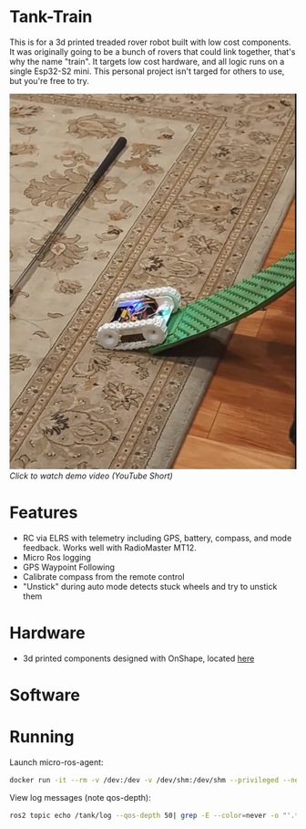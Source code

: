 # Tank-Train
This is for a 3d printed treaded rover robot built with low cost components. It was originally going to be a bunch of rovers that could link together, that's why the name "train". It targets low cost hardware, and all logic runs on a single Esp32-S2 mini.  This personal project isn't targed for others to use, but you're free to try.

[![Tank-Train Rover Demo](assets/rover-demo.png)](https://youtube.com/shorts/mtOcJ6Oahmc)
*Click to watch demo video (YouTube Short)*

# Features
- RC via ELRS  with telemetry including GPS, battery, compass, and mode feedback. Works well with RadioMaster MT12.
- Micro Ros logging
- GPS Waypoint Following
- Calibrate compass from the remote control
- "Unstick" during auto mode detects stuck wheels and try to unstick them

# Hardware
- 3d printed components designed with OnShape, located [here]( https://cad.onshape.com/documents/dd970d9a6c26fa13387afec0/w/989678fcac76aa6658829e1f/e/ee8d8600e49e43744f819ec3?renderMode=0&uiState=67bcc1af65aeba45f00ff9b7) 

# Software

# Running

Launch micro-ros-agent:

```bash
docker run -it --rm -v /dev:/dev -v /dev/shm:/dev/shm --privileged --net=host microros/micro-ros-agent:jazzy udp4 --port 8888 -v3
```

View log messages (note qos-depth):

```bash
ros2 topic echo /tank/log --qos-depth 50| grep -E --color=never -o "'.*\'"
```
